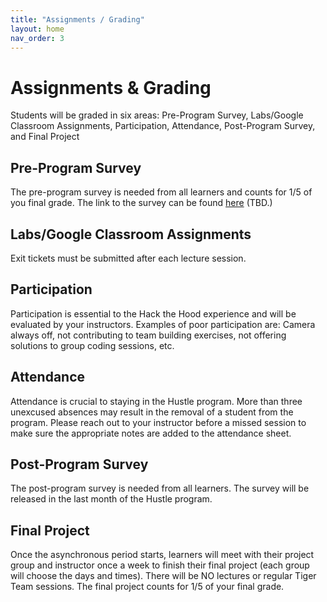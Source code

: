 ```yaml
---
title: "Assignments / Grading"
layout: home
nav_order: 3
---
```

# Assignments & Grading
Students will be graded in six areas: Pre-Program Survey, Labs/Google Classroom Assignments, Participation, Attendance,	Post-Program Survey, and Final Project

## Pre-Program Survey
The pre-program survey is needed from all learners and counts for 1/5 of you final grade. The link to the survey can be found <a href="#">here</a> (TBD.)

## Labs/Google Classroom Assignments
Exit tickets must be submitted after each lecture session.

## Participation
Participation is essential to the Hack the Hood experience and will be evaluated by your instructors. Examples of poor participation are: Camera always off, not contributing to team building exercises, not offering solutions to group coding sessions, etc.

## Attendance
Attendance is crucial to staying in the Hustle program. More than three unexcused absences may result in the removal of a student from the program. Please reach out to your instructor before a missed session to make sure the appropriate notes are added to the attendance sheet.

## Post-Program Survey
The post-program survey is needed from all learners. The survey will be released in the last month of the Hustle program.

## Final Project
Once the asynchronous period starts, learners will meet with their project group and instructor once a week to finish their final project (each group will choose the days and times). There will be NO lectures or regular Tiger Team sessions. The final project counts for 1/5 of your final grade.
